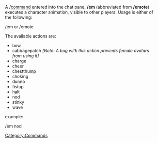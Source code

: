A /[command](commands "wikilink") entered into the chat pane, **/em**
(abbreviated from **/emote**) executes a character animation, visible to
other players. Usage is either of the following:

/em <action> or /emote <action>

The available actions are:

-   bow
-   cabbagepatch *\[Note: A bug with this action prevents female avatars
    from using it\]*
-   charge
-   cheer
-   chestthump
-   choking
-   dunno
-   fistup
-   halt
-   nod
-   stinky
-   wave

example:

/em nod

[Category:Commands](Category:Commands "wikilink")
